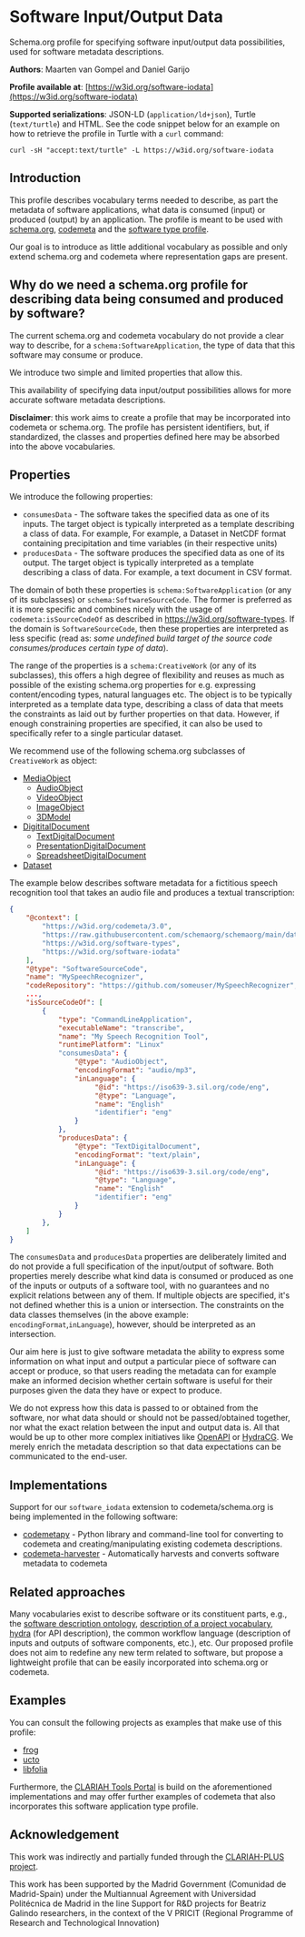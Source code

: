 # Software Input/Output Data

Schema.org profile for specifying software input/output data possibilities, used for software metadata descriptions.

**Authors**: Maarten van Gompel and Daniel Garijo

**Profile available at**: [https://w3id.org/software-iodata](https://w3id.org/software-iodata)

**Supported serializations**: JSON-LD (`application/ld+json`), Turtle (`text/turtle`) and HTML. See the code snippet below for an example on how to retrieve the profile in Turtle with a `curl` command:

```
curl -sH "accept:text/turtle" -L https://w3id.org/software-iodata
```

## Introduction

This profile describes vocabulary terms needed to describe, as part the
metadata of software applications, what data is consumed (input) or
produced (output) by an application. The profile is meant to be used with
[schema.org](https://schema.org/), [codemeta](https://codemeta.github.io) and the 
[software type profile](https://w3id.org/software-types).

Our goal is to introduce as little additional vocabulary as possible and only
extend schema.org and codemeta where representation gaps are present.

## Why do we need a schema.org profile for describing data being consumed and produced by software?

The current schema.org and codemeta vocabulary do not provide a clear way to
describe, for a `schema:SoftwareApplication`, the type of data that this
software may consume or produce.

We introduce two simple and limited properties that allow this.

This availability of specifying data input/output possibilities allows for
more accurate software metadata descriptions. 

**Disclaimer**: this work aims to create a profile that may be incorporated into codemeta or schema.org. The profile has persistent identifiers, but, if standardized, the classes and properties defined here may be absorbed into the above vocabularies.

## Properties

We introduce the following properties:

* ``consumesData`` - The software takes the specified data as one  of its inputs. The target object is typically interpreted as a template describing a class of data. For example, For example, a Dataset in NetCDF format containing precipitation and time variables (in their respective units)
* ``producesData`` - The software produces the specified data as one of its output. The target object is typically interpreted as a template describing a class of data. For example, a text document in CSV format.

The domain of both these properties is `schema:SoftwareApplication` (or any of
its subclasses) or `schema:SoftwareSourceCode`. The former is preferred as it
is more specific and combines nicely with the usage of `codemeta:isSourceCodeOf` as
described in https://w3id.org/software-types. If the domain is
`SoftwareSourceCode`, then these properties are interpreted as less specific (read
as: *some undefined build target of the source code consumes/produces certain type of data*).

The range of the properties is a `schema:CreativeWork` (or any of its subclasses), this
offers a high degree of flexibility and reuses as much as possible of the
existing schema.org properties for e.g. expressing content/encoding types,
natural languages etc. The object is to be typically interpreted as a
template data type, describing a class of data that meets the constraints as laid out by
further properties on that data. However, if enough constraining properties are
specified, it can also be used to specifically refer to a single particular dataset.

We recommend use of the following schema.org subclasses of `CreativeWork` as object:

* [MediaObject](https://schema.org/MediaObject)
    * [AudioObject](https://schema.org/AudioObject)
    * [VideoObject](https://schema.org/VideoObject)
    * [ImageObject](https://schema.org/ImageObject)
    * [3DModel](https://schema.org/3DModel)
* [DigititalDocument](https://schema.org/DigitalDocument)
    * [TextDigitalDocument](https://schema.org/TextDigitalDocument)
    * [PresentationDigitalDocument](https://schema.org/PresentationDigitalDocument)
    * [SpreadsheetDigitalDocument](https://schema.org/SpreadsheetDigitalDocument)
* [Dataset](https://schema.org/Dataset)

The example below describes software metadata for a fictitious speech recognition tool that takes an audio file and produces a textual transcription:

```json
{
    "@context": [
        "https://w3id.org/codemeta/3.0",
        "https://raw.githubusercontent.com/schemaorg/schemaorg/main/data/releases/13.0/schemaorgcontext.jsonld",
        "https://w3id.org/software-types",
        "https://w3id.org/software-iodata"
    ],
    "@type": "SoftwareSourceCode",
    "name": "MySpeechRecognizer",
    "codeRepository": "https://github.com/someuser/MySpeechRecognizer",
    ...,
    "isSourceCodeOf": [
        {
            "type": "CommandLineApplication",
            "executableName": "transcribe",
            "name": "My Speech Recognition Tool",
            "runtimePlatform": "Linux"
            "consumesData": {
                "@type": "AudioObject",
                "encodingFormat": "audio/mp3",
                "inLanguage": {
                     "@id": "https://iso639-3.sil.org/code/eng",
                     "@type": "Language",
                     "name": "English"
                     "identifier": "eng"
                }
            },
            "producesData": {
                "@type": "TextDigitalDocument",
                "encodingFormat": "text/plain",
                "inLanguage": {
                     "@id": "https://iso639-3.sil.org/code/eng",
                     "@type": "Language",
                     "name": "English"
                     "identifier": "eng"
                }
            }
        },
    ]
}
```

The `consumesData` and `producesData` properties are deliberately limited and do 
not provide a full specification of the input/output of software. Both
properties merely describe what kind data is consumed or produced as one of the inputs or outputs of a software tool, with no guarantees
and no explicit relations between any of them. If multiple objects are specified,
it's not defined whether this is a union or intersection. The constraints on the 
data classes themselves (in the above example: `encodingFormat`,`inLanguage`), however, 
should be interpreted as an intersection.

Our aim here is just to give software metadata the ability to express some
information on what input and output a particular piece of software can accept
or produce, so that users reading the metadata can for example make an
informed decision whether certain software is useful for their purposes given
the data they have or expect to produce.

We do not express how this data is passed to or obtained from the software, nor
what data should or should not be passed/obtained together, nor what the exact
relation between the input and output data is. All that  would be up to other more
complex initiatives like [OpenAPI](https://www.openapis.org) or
[HydraCG](http://www.hydra-cg.com/spec/latest/core/). We merely enrich the
metadata description so that data expectations can be communicated to the
end-user.

## Implementations

Support for our `software_iodata` extension to codemeta/schema.org is
being implemented in the following software:

* [codemetapy](https://github.com/proycon/codemetapy) - Python library and command-line tool for converting to codemeta and creating/manipulating existing codemeta descriptions.
* [codemeta-harvester](https://github.com/proycon/codemeta-harvester) - Automatically harvests and converts software metadata to codemeta

## Related approaches

Many vocabularies exist to describe software or its constituent parts, e.g., the [software description ontology](https://w3id.org/okn/o/sd/), [description of a project vocabulary](http://usefulinc.com/ns/doap#), [hydra](https://www.hydra-cg.com/spec/latest/core/) (for API description), the common workflow language (description of inputs and outputs of software components, etc.), etc.  Our proposed profile does not aim to redefine any new term related to software, but propose a lightweight profile that can be easily incorporated into schema.org or codemeta.

## Examples

You can consult the following projects as examples that make use of this profile:

* [frog](https://github.com/LanguageMachines/frog/blob/master/codemeta.json)
* [ucto](https://github.com/LanguageMachines/ucto/blob/master/codemeta.json)
* [libfolia](https://github.com/LanguageMachines/libfolia/blob/master/codemeta.json)

Furthermore, the [CLARIAH Tools Portal](https://tools.dev.clariah.nl/) is build on the aforementioned implementations and may offer further examples of codemeta that also incorporates this software application type profile.

## Acknowledgement

This work was indirectly and partially funded through the [CLARIAH-PLUS project](https://clariah.nl).

This work has been supported by the Madrid Government (Comunidad de Madrid-Spain) under the Multiannual Agreement with Universidad Politécnica de Madrid in the line Support for R&D projects for Beatriz Galindo researchers, in the context of the V PRICIT (Regional Programme of Research and Technological Innovation)
